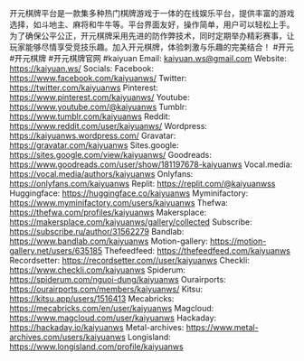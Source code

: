 开元棋牌平台是一款集多种热门棋牌游戏于一体的在线娱乐平台，提供丰富的游戏选择，如斗地主、麻将和牛牛等。平台界面友好，操作简单，用户可以轻松上手。为了确保公平公正，开元棋牌采用先进的防作弊技术，同时定期举办精彩赛事，让玩家能够尽情享受竞技乐趣。加入开元棋牌，体验刺激与乐趣的完美结合！
#开元  #开元棋牌  #开元棋牌官网 #kaiyuan
Email: kaiyuan.ws@gmail.com
Website: <a href="https://kaiyuan.ws/">https://kaiyuan.ws/</a>
Socials:
Facebook: <a href="https://www.facebook.com/kaiyuanws/">https://www.facebook.com/kaiyuanws/</a>
Twitter: <a href="https://twitter.com/kaiyuanws">https://twitter.com/kaiyuanws</a>
Pinterest: <a href="https://www.pinterest.com/kaiyuanws/">https://www.pinterest.com/kaiyuanws/</a>
Youtube: <a href="https://www.youtube.com/@kaiyuanws">https://www.youtube.com/@kaiyuanws</a>
Tumblr: <a href="https://www.tumblr.com/kaiyuanws">https://www.tumblr.com/kaiyuanws</a>
Reddit: <a href="https://www.reddit.com/user/kaiyuanws/">https://www.reddit.com/user/kaiyuanws/</a>
Wordpress: <a href="https://kaiyuanws.wordpress.com/">https://kaiyuanws.wordpress.com/</a>
Gravatar: <a href="https://gravatar.com/kaiyuanws">https://gravatar.com/kaiyuanws</a>
Sites.google: <a href="https://sites.google.com/view/kaiyuanws/">https://sites.google.com/view/kaiyuanws/</a>
Goodreads: <a href="https://www.goodreads.com/user/show/181197678-kaiyuanws">https://www.goodreads.com/user/show/181197678-kaiyuanws</a>
Vocal.media: <a href="https://vocal.media/authors/kaiyuanws">https://vocal.media/authors/kaiyuanws</a>
Onlyfans: <a href="https://onlyfans.com/kaiyuanws">https://onlyfans.com/kaiyuanws</a>
Replit: <a href="https://replit.com/@kaiyuanwss">https://replit.com/@kaiyuanwss</a>
Huggingface: <a href="https://huggingface.co/kaiyuanws">https://huggingface.co/kaiyuanws</a>
Myminifactory: <a href="https://www.myminifactory.com/users/kaiyuanws">https://www.myminifactory.com/users/kaiyuanws</a>
Thefwa: <a href="https://thefwa.com/profiles/kaiyuanws">https://thefwa.com/profiles/kaiyuanws</a>
Makersplace: <a href="https://makersplace.com/kaiyuanws/gallery/collected">https://makersplace.com/kaiyuanws/gallery/collected</a>
Subscribe: <a href="https://subscribe.ru/author/31562279">https://subscribe.ru/author/31562279</a>
Bandlab: <a href="https://www.bandlab.com/kaiyuanws">https://www.bandlab.com/kaiyuanws</a>
Motion-gallery: <a href="https://motion-gallery.net/users/635185">https://motion-gallery.net/users/635185</a>
Thefeedfeed: <a href="https://thefeedfeed.com/kaiyuanws">https://thefeedfeed.com/kaiyuanws</a>
Recordsetter: <a href="https://recordsetter.com//user/kaiyuanws">https://recordsetter.com//user/kaiyuanws</a>
Checkli: <a href="https://www.checkli.com/kaiyuanws">https://www.checkli.com/kaiyuanws</a>
Spiderum: <a href="https://spiderum.com/nguoi-dung/kaiyuanws">https://spiderum.com/nguoi-dung/kaiyuanws</a>
Ourairports: <a href="https://ourairports.com/members/kaiyuanws/">https://ourairports.com/members/kaiyuanws/</a>
Kitsu: <a href="https://kitsu.app/users/1516413">https://kitsu.app/users/1516413</a>
Mecabricks: <a href="https://mecabricks.com/en/user/kaiyuanws">https://mecabricks.com/en/user/kaiyuanws</a>
Magcloud: <a href="https://www.magcloud.com/user/kaiyuanws">https://www.magcloud.com/user/kaiyuanws</a>
Hackaday: <a href="https://hackaday.io/kaiyuanws">https://hackaday.io/kaiyuanws</a>
Metal-archives: <a href="https://www.metal-archives.com/users/kaiyuanws">https://www.metal-archives.com/users/kaiyuanws</a>
Longisland: <a href="https://www.longisland.com/profile/kaiyuanws">https://www.longisland.com/profile/kaiyuanws</a>